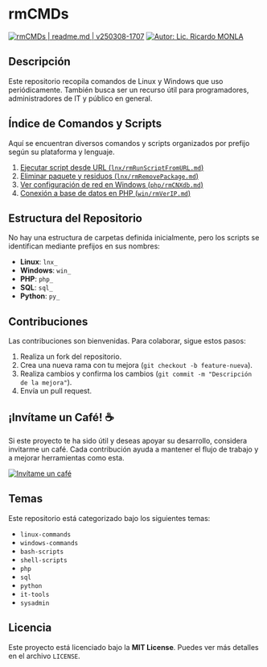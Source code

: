 <!--  
# Ricardo Monla (https://github.com/rmonla/rmCMDs)
#  | readme.md | v250308-1707
-->
# rmCMDs

[![rmCMDs | readme.md | v250308-1707](https://img.shields.io/badge/rmCMDs%20%7C%20readme.md%20-v250308%201707-blue?logo=github&logoColor=white)](https://github.com/rmonla) [![Autor: Lic. Ricardo MONLA](https://img.shields.io/badge/Autor-Lic.%20Ricardo%20MONLA-orange?logo=mail.ru&logoColor=white)](mailto:rmonla@frlr.utn.edu.ar)

## Descripción
Este repositorio recopila comandos de Linux y Windows que uso periódicamente. También busca ser un recurso útil para programadores, administradores de IT y público en general.

## Índice de Comandos y Scripts
Aquí se encuentran diversos comandos y scripts organizados por prefijo según su plataforma y lenguaje.

1. [Ejecutar script desde URL (`lnx/rmRunScriptFromURL.md`)](lnx/rmRunScriptFromURL.md)
2. [Eliminar paquete y residuos (`lnx/rmRemovePackage.md`)](lnx/rmRemovePackage.md)
3. [Ver configuración de red en Windows (`php/rmCNXdb.md`)](php/rmCNXdb.md)
4. [Conexión a base de datos en PHP (`win/rmVerIP.md`)](win/rmVerIP.md)

## Estructura del Repositorio
No hay una estructura de carpetas definida inicialmente, pero los scripts se identifican mediante prefijos en sus nombres:
- **Linux**: `lnx_`
- **Windows**: `win_`
- **PHP**: `php_`
- **SQL**: `sql_`
- **Python**: `py_`

## Contribuciones
Las contribuciones son bienvenidas. Para colaborar, sigue estos pasos:
1. Realiza un fork del repositorio.
2. Crea una nueva rama con tu mejora (`git checkout -b feature-nueva`).
3. Realiza cambios y confirma los cambios (`git commit -m "Descripción de la mejora"`).
4. Envía un pull request.

## ¡Invítame un Café! ☕
Si este proyecto te ha sido útil y deseas apoyar su desarrollo, considera invitarme un café. Cada contribución ayuda a mantener el flujo de trabajo y a mejorar herramientas como esta.

[![Invítame un café](https://img.shields.io/badge/Invítame%20un%20café-%23FFDD00?style=for-the-badge&logo=buymeacoffee&logoColor=white)](https://bit.ly/4hcukTf)

## Temas
Este repositorio está categorizado bajo los siguientes temas:
- `linux-commands`
- `windows-commands`
- `bash-scripts`
- `shell-scripts`
- `php`
- `sql`
- `python`
- `it-tools`
- `sysadmin`

## Licencia
Este proyecto está licenciado bajo la **MIT License**. Puedes ver más detalles en el archivo `LICENSE`.
